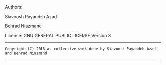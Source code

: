 Authors:

Siavoosh Payandeh Azad

Behrad Niazmand

License:  	GNU GENERAL PUBLIC LICENSE Version 3

-------
	Copyright (C) 2016 as collective work done by Siavoosh Payandeh Azad and Behrad Niazmand
-------
